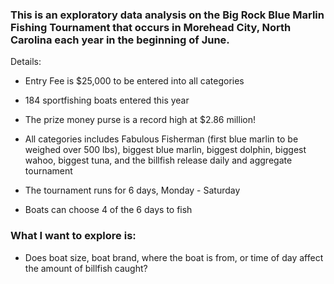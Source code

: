 ### This is an exploratory data analysis on the Big Rock Blue Marlin Fishing Tournament that occurs in Morehead City, North Carolina each year in the beginning of June.

Details:

- Entry Fee is $25,000 to be entered into all categories

- 184 sportfishing boats entered this year

- The prize money purse is a record high at $2.86 million!

- All categories includes Fabulous Fisherman (first blue marlin to be weighed over 500 lbs), biggest blue marlin, biggest dolphin, biggest wahoo, biggest tuna, and the billfish release daily and aggregate tournament

- The tournament runs for 6 days, Monday - Saturday

- Boats can choose 4 of the 6 days to fish

### What I want to explore is:

- Does boat size, boat brand, where the boat is from, or time of day affect the amount of billfish caught?
